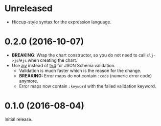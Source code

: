 # Unreleased

* Hiccup-style syntax for the expression language.

# 0.2.0 (2016-10-07)

* **BREAKING**: Wrap the chart constructor, so you do not need to call `clj->js`/`#js` when creating the chart.
* Use [ajv](https://github.com/epoberezkin/ajv) instead of [tv4](https://github.com/geraintluff/tv4) for JSON Schema validation.
  * Validation is much faster which is the reason for the change.
  * **BREAKING:** Error maps do not contain `:code` (numeric error code) anymore.
  * Error maps now contain `:keyword` with the failed validation keyword.

# 0.1.0 (2016-08-04)

Initial release.
